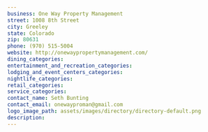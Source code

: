 ```yaml
---
business: One Way Property Management
street: 1008 8th Street
city: Greeley
state: Colorado
zip: 80631
phone: (970) 515-5004
website: http://onewaypropertymanagement.com/
dining_categories: 
entertainment_and_recreation_categories: 
lodging_and_event_centers_categories: 
nightlife_categories: 
retail_categories: 
service_categories: 
contact_name: Seth Bunting
contact_email: onewayproman@gmail.com
logo_image_path: assets/images/directory/directory-default.png
description: 
---
```

